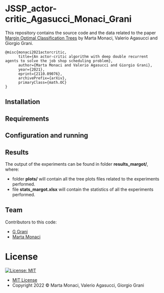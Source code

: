# JSSP_actor-critic_Agasucci_Monaci_Grani
This repository contains the source code and the data related to the paper [Margin Optimal Classification Trees](https://arxiv.org/abs/2110.09076)
by Marta Monaci, Valerio Agasucci and Giorgio Grani.

```
@misc{monaci2021actorcritic,
      title={An actor-critic algorithm with deep double recurrent agents to solve the job shop scheduling problem}, 
      author={Marta Monaci and Valerio Agasucci and Giorgio Grani},
      year={2021},
      eprint={2110.09076},
      archivePrefix={arXiv},
      primaryClass={math.OC}
}
```
## Installation

## Requirements

## Configuration and running

## Results

The output of the experiments can be found in folder **results_margot/**, where:

- folder **plots/** will contain all the tree plots files related to the experiments performed.
- file **stats_margot.xlsx** will contain the statistics of all the experiments performed.
## Team

Contributors to this code:

* [G Grani](https://github.com/GiorgioGrani)
* [Marta Monaci](https://github.com/m-monaci)

# License

[![License: MIT](https://img.shields.io/badge/License-MIT-yellow.svg)](https://opensource.org/licenses/MIT)

* [MIT License](https://opensource.org/licenses/mit-license.php)
* Copyright 2022 © Marta Monaci, Valerio Agasucci, Giorgio Grani
